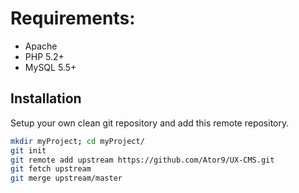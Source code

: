 # Requirements: 
* Apache
* PHP 5.2+
* MySQL 5.5+


## Installation

Setup your own clean git repository and add this remote repository.

```sh
mkdir myProject; cd myProject/
git init
git remote add upstream https://github.com/Ator9/UX-CMS.git
git fetch upstream
git merge upstream/master
```
